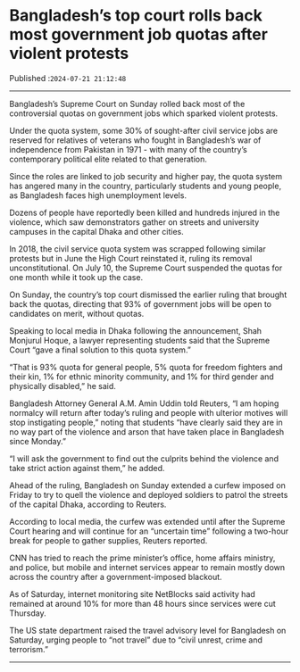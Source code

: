 # Bangladesh’s top court rolls back most government job quotas after violent protests

Published :`2024-07-21 21:12:48`

---

Bangladesh’s Supreme Court on Sunday rolled back most of the controversial quotas on government jobs which sparked violent protests.

Under the quota system, some 30% of sought-after civil service jobs are reserved for relatives of veterans who fought in Bangladesh’s war of independence from Pakistan in 1971 - with many of the country’s contemporary political elite related to that generation.

Since the roles are linked to job security and higher pay, the quota system has angered many in the country, particularly students and young people, as Bangladesh faces high unemployment levels.

Dozens of people have reportedly been killed and hundreds injured in the violence, which saw demonstrators gather on streets and university campuses in the capital Dhaka and other cities.

In 2018, the civil service quota system was scrapped following similar protests but in June the High Court reinstated it, ruling its removal unconstitutional. On July 10, the Supreme Court suspended the quotas for one month while it took up the case.

On Sunday, the country’s top court dismissed the earlier ruling that brought back the quotas, directing that 93% of government jobs will be open to candidates on merit, without quotas.

Speaking to local media in Dhaka following the announcement, Shah Monjurul Hoque, a lawyer representing students said that the Supreme Court “gave a final solution to this quota system.”

“That is 93% quota for general people, 5% quota for freedom fighters and their kin, 1% for ethnic minority community, and 1% for third gender and physically disabled,” he said.

Bangladesh Attorney General A.M. Amin Uddin told Reuters, “I am hoping normalcy will return after today’s ruling and people with ulterior motives will stop instigating people,” noting that students “have clearly said they are in no way part of the violence and arson that have taken place in Bangladesh since Monday.”

“I will ask the government to find out the culprits behind the violence and take strict action against them,” he added.

Ahead of the ruling, Bangladesh on Sunday extended a curfew imposed on Friday to try to quell the violence and deployed soldiers to patrol the streets of the capital Dhaka, according to Reuters.

According to local media, the curfew was extended until after the Supreme Court hearing and will continue for an “uncertain time” following a two-hour break for people to gather supplies, Reuters reported.

CNN has tried to reach the prime minister’s office, home affairs ministry, and police, but mobile and internet services appear to remain mostly down across the country after a government-imposed blackout.

As of Saturday, internet monitoring site NetBlocks said activity had remained at around 10% for more than 48 hours since services were cut Thursday.

The US state department raised the travel advisory level for Bangladesh on Saturday, urging people to “not travel” due to “civil unrest, crime and terrorism.”

---

